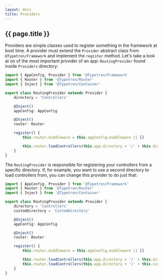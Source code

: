 ```yaml
---
layout: docs
title: Providers
---
```


## {{ page.title }}

Providers are simple classes used to register something in the framework at boot time. A provider must extend
the `Provider` abstract class from `@Typetron/Framework` and implement the `register` method. Let's take a
look at on of the most important provider of an app: `RoutingProvider` found inside `Providers` directory:
 
```ts
import { AppConfig, Provider } from '@Typetron/Framework'
import { Router } from '@Typetron/Router'
import { Inject } from '@Typetron/Container'

export class RoutingProvider extends Provider {
    directory = 'Controllers'

    @Inject()
    appConfig: AppConfig

    @Inject()
    router: Router

    register() {
        this.router.middleware = this.appConfig.middleware || []

        this.router.loadControllers(this.app.directory + '/' + this.directory)
    }
}
```

The `RoutingProvider` is responsible for registering your controllers from a specific directory. If, for example,
you want to use a second directory to load controllers from, you can change this provider to do just that:

```ts
import { AppConfig, Provider } from '@Typetron/Framework'
import { Router } from '@Typetron/Router'
import { Inject } from '@Typetron/Container'

export class RoutingProvider extends Provider {
    directory = 'Controllers'
    customDirectory = 'CustomDirectory'

    @Inject()
    appConfig: AppConfig

    @Inject()
    router: Router

    register() {
        this.router.middleware = this.appConfig.middleware || []

        this.router.loadControllers(this.app.directory + '/' + this.directory)
        this.router.loadControllers(this.app.directory + '/' + this.customDirectory)
    }
}
```
